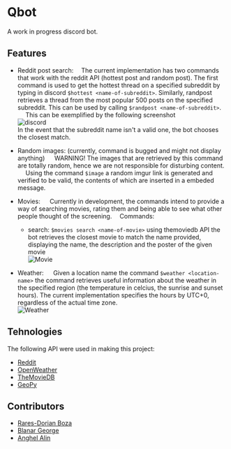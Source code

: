 # Qbot
A work in progress discord bot.
## Features
* Reddit post search: 
    &emsp;The current implementation has two commands that work with the reddit API (hottest post and random post). The first command is used to get the hottest thread on a specified subreddit by typing in discord `$hottest <name-of-subreddit>`. Similarly, randpost retrieves a thread from the most popular 500 posts on the specified subreddit. This can be used by calling `$randpost <name-of-subreddit>`.
    &emsp; This can be exemplified by the following screenshot <br/> 
    ![discord](https://i.imgur.com/K6sbmtU.png) <br/>
    In the event that the subreddit name isn't a valid one, the bot chooses the closest match.

* Random images: (currently, command is bugged and might not display anything)
    &emsp; WARNING! The images that are retrieved by this command are totally random, hence we are not responsible for disturbing content.
    &emsp; Using the command `$image` a random imgur link is generated and verified to be valid, the contents of which are inserted in a embeded message.
    
* Movies:
    &emsp; Currently in development, the commands intend to provide a way of searching movies, rating them and being able to see what other people thought of the screening.
    &emsp;Commands:
    - search: `$movies search <name-of-movie>` using themoviedb API the bot retrieves the closest movie to match the name provided, displaying the name, the description and the poster of the given movie <br/>
    ![Movie](https://i.imgur.com/X4vsU5u.png) <br/>
* Weather:
    &emsp; Given a location name the command `$weather <location-name>` the command retrieves useful information about the weather in the specified region (the temperature in celcius, the sunrise and sunset hours). The current implementation specifies the hours by UTC+0, regardless of the actual time zone. <br/>
    ![Weather](https://i.imgur.com/zYqqKGt.png) <br/>

## Tehnologies
The following API were used in making this project:
* [Reddit](https://www.reddit.com/dev/api/)
* [OpenWeather](https://openweathermap.org/api)
* [TheMovieDB](https://developers.themoviedb.org/)
* [GeoPy](https://geopy.readthedocs.io/en/stable/)

## Contributors
* [Rares-Dorian Boza](https://github.com/raresboza)
* [Blanar George](https://github.com/giobiba)
* [Anghel Alin](https://github.com/Alinnus1)

